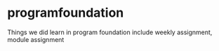 # programfoundation
Things we did learn in program foundation include  weekly assignment, module assignment 
